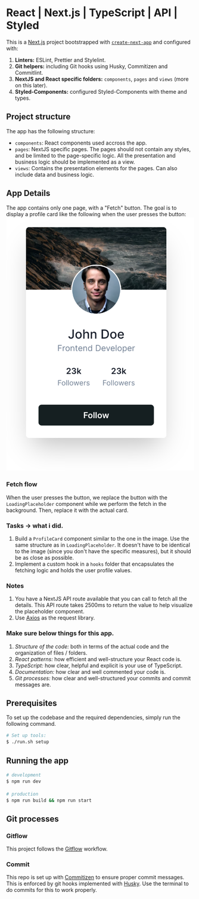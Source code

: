 # React | Next.js | TypeScript | API | Styled

This is a [Next.js](https://nextjs.org/) project bootstrapped with [`create-next-app`](https://github.com/vercel/next.js/tree/canary/packages/create-next-app) and configured with:

1. **Linters:** ESLint, Prettier and Stylelint.
2. **Git helpers:** including Git hooks using Husky, Commitizen and Commitlint.
3. **NextJS and React specific folders:** `components`, `pages` and `views` (more on this later).
4. **Styled-Components:** configured Styled-Components with theme and types.

## Project structure

The app has the following structure:

- `components`: React components used accross the app.
- `pages`: NextJS specific pages. The pages should not contain any styles, and be limited to the page-specific logic.
  All the presentation and business logic should be implemented as a view.
- `views`: Contains the presentation elements for the pages. Can also include data and business logic.

## App Details

The app contains only one page, with a "Fetch" button. The goal is to display a profile card like the following when
the user presses the button:
![User](assets/sample-profile.png)

### Fetch flow

When the user presses the button, we replace the button with the `LoadingPlaceholder` component while we perform the
fetch in the background. Then, replace it with the actual card.

### Tasks -> what i did.

1. Build a `ProfileCard` component similar to the one in the image. Use the same structure as in
   `LoadingPlaceholder`. It doesn't have to be identical to the image (since you don't have the specific measures),
   but it should be as close as possible.
2. Implement a custom hook in a `hooks` folder that encapsulates the fetching logic and holds the user profile values.

### Notes

1. You have a NextJS API route available that you can call to fetch all the details. This API route takes 2500ms to
   return the value to help visualize the placeholder component.
2. Use [Axios](https://github.com/axios/axios) as the request library.

### Make sure below things for this app.

1. _Structure of the code:_ both in terms of the actual code and the organization of files / folders.
2. _React patterns:_ how efficient and well-structure your React code is.
3. _TypeScript:_ how clear, helpful and explicit is your use of TypeScript.
4. _Documentation:_ how clear and well commented your code is.
5. _Git processes:_ how clear and well-structured your commits and commit messages are.

## Prerequisites

To set up the codebase and the required dependencies, simply run the following command.

```bash
# Set up tools:
$ ./run.sh setup
```

## Running the app

```bash
# development
$ npm run dev

# production
$ npm run build && npm run start
```

## Git processes

### Gitflow

This project follows the [Gitflow](https://www.atlassian.com/git/tutorials/comparing-workflows/gitflow-workflow) workflow.

### Commit

This repo is set up with [Commitizen](https://github.com/commitizen/cz-cli) to ensure proper commit messages. This is enforced by git hooks implemented with [Husky](https://github.com/typicode/husky). Use the terminal to do commits for this to work properly.
